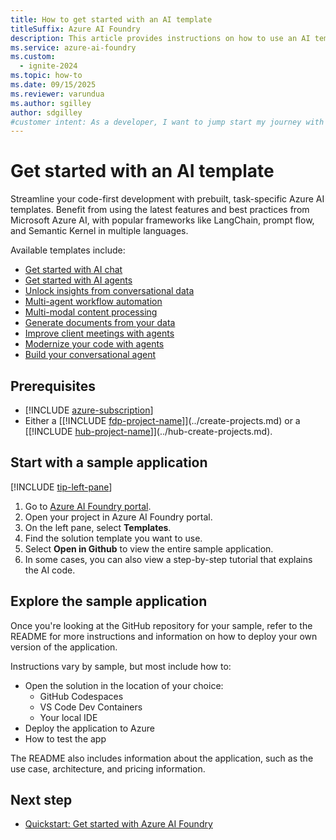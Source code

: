 ```yaml
---
title: How to get started with an AI template
titleSuffix: Azure AI Foundry
description: This article provides instructions on how to use an AI template to get started with Azure AI Foundry.
ms.service: azure-ai-foundry
ms.custom:
  - ignite-2024
ms.topic: how-to
ms.date: 09/15/2025
ms.reviewer: varundua
ms.author: sgilley
author: sdgilley
#customer intent: As a developer, I want to jump start my journey with an AI template.
---
```


# Get started with an AI template

Streamline your code-first development with prebuilt, task-specific Azure AI templates. Benefit from using the latest features and best practices from Microsoft Azure AI, with popular frameworks like LangChain, prompt flow, and Semantic Kernel in multiple languages.

Available templates include:

* [Get started with AI chat](https://github.com/Azure-Samples/get-started-with-ai-chat)
* [Get started with AI agents](https://github.com/Azure-Samples/get-started-with-ai-agents)
* [Unlock insights from conversational data](https://github.com/microsoft/Conversation-Knowledge-Mining-Solution-Accelerator)
* [Multi-agent workflow automation](https://github.com/microsoft/Multi-Agent-Custom-Automation-Engine-Solution-Accelerator)
* [Multi-modal content processing](https://github.com/microsoft/content-processing-solution-accelerator)
* [Generate documents from your data](https://github.com/microsoft/document-generation-solution-accelerator)
* [Improve client meetings with agents](https://github.com/microsoft/Build-your-own-copilot-Solution-Accelerator)
* [Modernize your code with agents](https://github.com/microsoft/Modernize-your-code-solution-accelerator)
* [Build your conversational agent](https://github.com/Azure-Samples/Azure-Language-OpenAI-Conversational-Agent-Accelerator)

## Prerequisites

- [!INCLUDE [azure-subscription](../../includes/azure-subscription.md)]
- Either a [[!INCLUDE [fdp-project-name](../../includes/fdp-project-name.md)]](../create-projects.md) or a [[!INCLUDE [hub-project-name](../../includes/hub-project-name.md)]](../hub-create-projects.md).

## Start with a sample application

[!INCLUDE [tip-left-pane](../../includes/tip-left-pane.md)]

1. Go to [Azure AI Foundry portal](https://ai.azure.com/?cid=learnDocs).
1. Open your project in Azure AI Foundry portal.
1. On the left pane, select **Templates**.
1. Find the solution template you want to use.
1. Select **Open in Github** to view the entire sample application.
1. In some cases, you can also view a step-by-step tutorial that explains the AI code.

## Explore the sample application

Once you're looking at the GitHub repository for your sample, refer to the README for more instructions and information on how to deploy your own version of the application.

Instructions vary by sample, but most include how to:

* Open the solution in the location of your choice:
  * GitHub Codespaces
  * VS Code Dev Containers
  * Your local IDE
* Deploy the application to Azure
* How to test the app

The README also includes information about the application, such as the use case, architecture, and pricing information.

## Next step

- [Quickstart: Get started with Azure AI Foundry](../../quickstarts/get-started-code.md)
